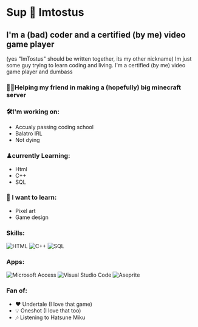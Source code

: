 # Sup 🍞 Imtostus
## I'm a (bad) coder and a certified (by me) video game player
(yes "ImTostus" should be written together, its my other nickname)
Im just some guy trying to learn coding and living.
I'm a certified (by me) video game player and dumbass

### 🤜🤛Helping my friend in making a (hopefully) big minecraft server

### 🛠I'm working on:
 - Accualy passing coding school
 - Balatro IRL
 - Not dying

### ♟currently Learning:
 - Html
 - C++
 - SQL

### 🔑 I want to learn:
 - Pixel art
 - Game design

### Skills:
![HTML](https://img.shields.io/badge/-HTML-yellow?style=flat-square&logo=html5&logoColor=white)
![C++](https://img.shields.io/badge/-C++-blue?style=flat-square&logo=cplusplus&logoColor=white)
![SQL](https://img.shields.io/badge/-SQL-A4373A?style=flat-square&logo=mysql&logoColor=white)

### Apps:
![Microsoft Access](https://img.shields.io/badge/Microsoft_Access-A4373A?style=for-the-badge&logo=microsoft-access&logoColor=white)
![Visual Studio Code](https://img.shields.io/badge/Visual%20Studio%20Code-0078d7.svg?style=for-the-badge&logo=visual-studio-code&logoColor=white)
![Aseprite](https://img.shields.io/badge/Aseprite-FFFFFF?style=for-the-badge&logo=Aseprite&logoColor=#7D929E)

### Fan of:
  - ❤ Undertale (I love that game)
  - 💡 Oneshot (I love that too)
  - 🎶 Listening to Hatsune Miku


